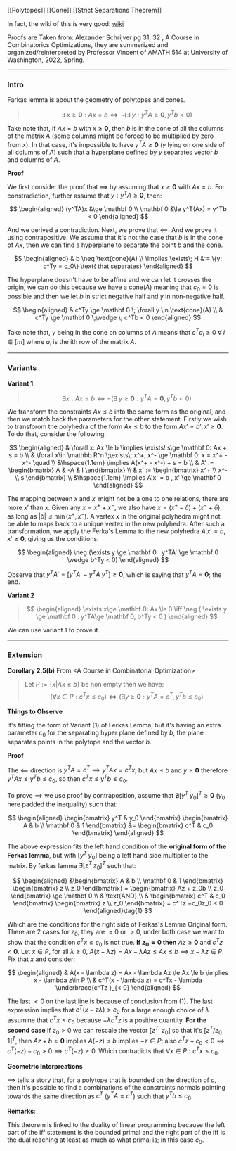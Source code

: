 [[Polytopes]]
[[Cone]]
[[Strict Separations Theorem]]

In fact, the wiki of this is very good: [wiki](https://en.wikipedia.org/wiki/Farkas%27_lemma)

Proofs are Taken from: Alexander Schrijver pg 31, 32 , A Course in Combinatorics Optimizations, they are summerized and organized/reinterpreted by Professor Vincent of AMATH 514 at University of Washington, 2022, Spring. 

---
### **Intro**

Farkas lemma is about the geometry of polytopes and cones. 

> $$
> \exists\; x \ge \mathbf 0: Ax = b \iff 
> \neg (\exists\; y: y^TA\ge \mathbf 0 , y^Tb < 0)
> $$

Take note that, if $Ax = b$ with $x \ge \mathbf 0$, then $b$ is in the cone of all the columns of the matrix $A$ (some columns might be forced to be multiplied by zero from $x$). In that case, it's impossible to have $y^TA\ge \mathbf 0$ ($y$ lying on one side of all columns of $A$) such that a hyperplane defined by $y$ separates vector $b$ and columns of $A$. 

**Proof**

We first consider the proof that $\implies$ by assuming that $x \ge \mathbf 0$ with $Ax = b$. For constradiction, further assume that $y: y^TA\ge \mathbf 0$, then: 

$$
\begin{aligned}
    (y^TA)x &\ge \mathbf 0
    \\
    \mathbf 0  &\le 
    y^T(Ax) = y^Tb < 0
\end{aligned}
$$

And we derived a contradiction. Next, we prove that $\impliedby$. And we prove it using contrapositive. We assume that it's not the case that $b$ is in the cone of $Ax$, then we can find a hyperplane to separate the point $b$ and the cone. 

$$
\begin{aligned}
    & b \neq \text{cone}(A)
    \\
    \implies \exists\; H &:= \{y: c^Ty = c_0\} \text{ that separates}
\end{aligned}
$$

The hyperplane doesn't have to be affine and we can let it crosses the origin, we can do this because we have a $\text{cone}(A)$ meaning that $c_0 = 0$ is possible and then we let $b$ in strict negative half and $y$ in non-negative half. 

$$
\begin{aligned}
    & c^Ty \ge \mathbf 0 \; \forall y \in \text{cone}(A)
    \\
    & c^Ty \ge \mathbf 0 \;\wedge \; c^Tb < 0
\end{aligned}
$$

Take note that, $y$ being in the cone on columns of $A$ means that $c^Ta_i \ge 0\;\forall \; i\in [m]$ where $a_i$ is the ith row of the matrix $A$. 


---
### **Variants**


**Variant 1**: 
> $$
> \exists x: Ax \le b \iff 
> \neg( \exists \; y \ge \mathbf 0 : y^TA = \mathbf 0 , y^Tb < 0 )
> $$

We transform the constraints $Ax \le b$ into the same form as the original, and then we match back the parameters for the other statement. Firstly we wish to transforom the polyhedra of the form $Ax \le b$ to the form $Ax' = b', x'\ge \mathbf 0$. To do that, consider the following: 

$$
\begin{aligned}
    & \forall x: Ax \le b \implies \exists! s\ge \mathbf 0: Ax + s = b
    \\
    & \forall x\in \mathbb R^n \;\exists\; x^+, x^- \ge \mathbf 0: 
    x = x^+ - x^- \quad 
    \\
    &\hspace{1.1em} \implies 
        A(x^+ - x^-) + s = b
    \\
    & A' := \begin{bmatrix}
        A & -A & I
    \end{bmatrix}
    \\
    & x' := \begin{bmatrix}
        x^+ \\ x^- \\ s
    \end{bmatrix}
    \\
    &\hspace{1.1em} \implies
    A'x' = b , x' \ge \mathbf 0
\end{aligned}
$$

The mapping between $x$ and $x'$ might not be a one to one relations, there are more $x'$ than $x$. Given any $x = x^+ + x^-$, we also have $x = (x^+ - \delta) + (x^- + \delta)$, as long as $|\delta| \le \min(x^+, x^-)$. A vertex $x$ in the original polyhedra might not be able to maps back to a unique vertex in the new polyhedra. After such a transformation, we apply the Ferka's Lemma to the new polyhedra $A'x' = b, x' \ge \mathbf 0$, giving us the conditions: 

$$
\begin{aligned}
    \neg (\exists y \ge \mathbf 0 : y^TA' \ge \mathbf 0 \wedge b^Ty < 0)
\end{aligned}
$$

Observe that $y^TA' = [y^TA \; -y^TA \; y^T] \ge \mathbf 0$, which is saying that $y^TA = \mathbf 0$; the end. 

**Variant 2**
> $$
> \begin{aligned}
>     \exists x\ge \mathbf 0: Ax \le 0 \iff \neg 
>     (
>         \exists y \ge \mathbf 0 :
>         y^TA\ge \mathbf 0, b^Ty < 0
>     )
> \end{aligned}
> $$

We can use variant 1 to prove it. 


---
### **Extension**

**Corollary 2.5(b)** From \<A Course in Combinatorial Optimization\>

> Let $P:= \{x|Ax \le b\}$ be non empty then we have: 
> $$
> (\forall x \in P: c^Tx \le c_0 ) \iff (\exists y \ge \mathbf 0: y^TA = c^T, y^Tb \le  c_0)
> $$

**Things to Observe**

It's fitting the form of Variant (1) of Ferkas Lemma, but it's having an extra parameter $c_0$ for the separating hyper plane defined by $b$, the plane separates points in the polytope and the vector $b$. 

**Proof**

The $\impliedby$ direction is $y^TA = c^T \implies y^TAx = c^Tx$, but $Ax \le b$  and $y\ge \mathbf 0$ therefore $y^TAx \le y^Tb \le c_0$, so then $c^Tx \le y^Tb \le c_0$. 


To prove $\implies$ we use proof by contraposition, assume that $\nexists [y^T \; y_0]^T\ge \mathbf 0$ ($y_0$ here padded the inequality) such that: 

$$
\begin{aligned}
    \begin{bmatrix}
        y^T & y_0
    \end{bmatrix}
    \begin{bmatrix}
        A & b
        \\
        \mathbf 0 & 1
    \end{bmatrix}
    &= 
    \begin{bmatrix}
        c^T & c_0
    \end{bmatrix}
\end{aligned}
$$

The above expression fits the left hand condition of the **original form of the Ferkas lemma**, but with $[y^T \; y_0]$ being a left hand side multiplier to the matrix. By ferkas lamma $\exists [z^T \; z_0]^T$ such that: 

$$
\begin{aligned}
    &\begin{bmatrix}
        A & b \\
        \mathbf 0 & 1
    \end{bmatrix} 
    \begin{bmatrix}
        z \\ z_0
    \end{bmatrix}
    =
    \begin{bmatrix}
        Az + z_0b
        \\
        z_0
    \end{bmatrix}
    \ge 
    \mathbf 0
    \\
    & \text{AND}
    \\
    & \begin{bmatrix}
        c^T & c_0
    \end{bmatrix}
    \begin{bmatrix}
        z \\ z_0
    \end{bmatrix}
    = 
    c^Tz +c_0z_0 < 0
\end{aligned}\tag{1}
$$

Which are the conditions for the right side of Ferkas's Lemma Original form. There are 2 cases for $z_0$, they are $=0$ or $> 0$, under both case we want to show that the condition $c^Tx \le c_0$ is not true. **If $z_0 = 0$ then** $Az\ge \mathbf 0$ and $c^Tz< \mathbf 0$. Let $x\in P$, for all $\lambda\ge 0$, $A(x - \lambda z) = Ax - \lambda Az \le Ax \le b \implies x - \lambda z\in P$. Fix that $x$ and consider: 

$$
\begin{aligned}
    & A(x - \lambda z) = Ax - \lambda Az \le Ax \le b \implies x - \lambda z\in P
    \\
    & c^T(x - \lambda z) = c^Tx - \lambda \underbrace{c^Tz }_{< 0}
\end{aligned}
$$

The last $<0$ on the last line is because of conclusion from (1). The last expression implies that $c^T(x - z\lambda) > c_0$ for a large enough choice of $\lambda$ assumine that $c^Tx \le c_0$ because $-\lambda c^Tz$ is a positive quantity. **For the second case**  if $z_0 > 0$ we can rescale the vector $[z^T \;\;z_0]$ so that it's $[z^T/z_0 \;\; 1]^T$, then $Az + b \ge \mathbf 0$ implies $A(-z)\le b$ implies $-z \in P$; also $c^Tz + c_0 < 0 \implies c^T(-z) - c_0 > 0 \implies c^T(-z) \ge 0$. Which contradicts that $\forall x \in P: c^Tx \le c_0$. 

**Geometric Interpreations**

$\implies$ tells a story that, for a polytope that is bounded on the direction of $c$, then it's possible to find a combinations of the constraints normals pointing towards the same direction as $c^T$ ($y^TA = c^T$) such that $y^Tb\le c_0$. 

**Remarks**: 

This theorem is linked to the duality of linear programming because the left part of the iff statement is the bounded primal and the right part of the iff is the dual reaching at least as much as what primal is; in this case $c_0$. 
